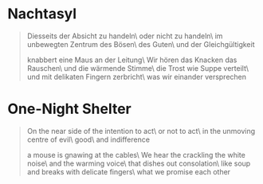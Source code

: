 Nachtasyl
=========

> Diesseits der Absicht zu handeln\\
> oder nicht zu handeln\\
> im unbewegten Zentrum des Bösen\\
> des Guten\\
> und der Gleichgültigkeit
>
> knabbert eine Maus an der Leitung\\
> Wir hören das Knacken das Rauschen\\
> und die wärmende Stimme\\
> die Trost wie Suppe verteilt\\
> und mit delikaten Fingern zerbricht\\
> was wir einander versprechen

One-Night Shelter
=================

> On the near side of the intention to act\\
> or not to act\\
> in the unmoving centre of evil\\
> good\\
> and indifference
>
> a mouse is gnawing at the cables\\
> We hear the crackling the white noise\\
> and the warming voice\\
> that dishes out consolation\\
> like soup and breaks with delicate fingers\\
> what we promise each other
